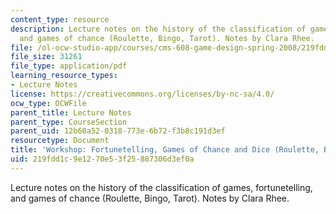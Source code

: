 ```yaml
---
content_type: resource
description: Lecture notes on the history of the classification of games, fortunetelling,
  and games of chance (Roulette, Bingo, Tarot). Notes by Clara Rhee.
file: /ol-ocw-studio-app/courses/cms-608-game-design-spring-2008/219fdd1c9e1270e53f25887306d3ef0a_MITCMS_608s08_lec_notes08.pdf
file_size: 31261
file_type: application/pdf
learning_resource_types:
- Lecture Notes
license: https://creativecommons.org/licenses/by-nc-sa/4.0/
ocw_type: OCWFile
parent_title: Lecture Notes
parent_type: CourseSection
parent_uid: 12b60a52-0318-773e-6b72-f3b8c191d3ef
resourcetype: Document
title: 'Workshop: Fortunetelling, Games of Chance and Dice (Roulette, Bingo, Tarot)'
uid: 219fdd1c-9e12-70e5-3f25-887306d3ef0a
---
```

Lecture notes on the history of the classification of games, fortunetelling, and games of chance (Roulette, Bingo, Tarot). Notes by Clara Rhee.